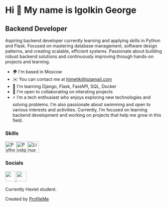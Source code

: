 Hi 👋 My name is Igolkin George
================================

Backend Developer
-----------------
Aspiring backend developer currently learning and applying skills in Python and Flask. Focused on mastering database management, software design patterns, and creating scalable, efficient systems. Passionate about building robust backend solutions and continuously improving through hands-on projects and learning.
*   🌍  I'm based in Moscow
*   ✉️  You can contact me at [himetik@tutamail.com](mailto:himetik@tutamail.com)
*   🧠  I'm learning Django, Flask, FastAPI, SQL, Docker
*   🤝  I'm open to collaborating on intersting projects
*   ⚡  I’m a tech enthusiast who enjoys exploring new technologies and solving problems. I’m also passionate about swimming and open to various interests and activities. Currently, I’m focused on learning backend development and working on projects that help me grow in this field.

### Skills 
<p align="left">
<a href="https://www.python.org/" target="_blank" rel="noreferrer"><img src="https://raw.githubusercontent.com/danielcranney/readme-generator/main/public/icons/skills/python-colored.svg" width="36" height="36" alt="Python" /></a><a href="https://www.postgresql.org/" target="_blank" rel="noreferrer"><img src="https://raw.githubusercontent.com/danielcranney/readme-generator/main/public/icons/skills/postgresql-colored.svg" width="36" height="36" alt="PostgreSQL" /></a><a href="https://www.linux.org" target="_blank" rel="noreferrer"><img src="https://raw.githubusercontent.com/danielcranney/readme-generator/main/public/icons/skills/linux-colored.svg" width="36" height="36" alt="Linux" /></a>
</p>

### Socials
<p align="left"> <a href="https://www.linkedin.com/in/george-igolkin-120247231/" target="_blank" rel="noreferrer"> <picture> <source media="(prefers-color-scheme: dark)" srcset="https://raw.githubusercontent.com/danielcranney/readme-generator/main/public/icons/socials/linkedin-dark.svg" /> <source media="(prefers-color-scheme: light)" srcset="https://raw.githubusercontent.com/danielcranney/readme-generator/main/public/icons/socials/linkedin.svg" /> <img src="https://raw.githubusercontent.com/danielcranney/readme-generator/main/public/icons/socials/linkedin.svg" width="32" height="32" /> </picture> </a> <a href="https://www.x.com/Himetik" target="_blank" rel="noreferrer"> <picture> <source media="(prefers-color-scheme: dark)" srcset="https://raw.githubusercontent.com/danielcranney/readme-generator/main/public/icons/socials/twitter-dark.svg" /> <source media="(prefers-color-scheme: light)" srcset="https://raw.githubusercontent.com/danielcranney/readme-generator/main/public/icons/socials/twitter.svg" /> <img src="https://raw.githubusercontent.com/danielcranney/readme-generator/main/public/icons/socials/twitter.svg" width="32" height="32" /> </picture> </a></p>

Currently Hexlet student.

Created by [ProfileMe](https://www.profileme.dev)
